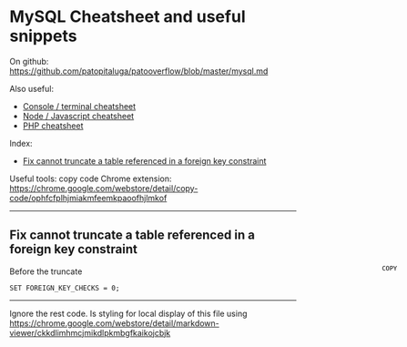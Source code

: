 # MySQL Cheatsheet and useful snippets

On github: https://github.com/patopitaluga/patooverflow/blob/master/mysql.md

Also useful:
* [Console / terminal cheatsheet](https://github.com/patopitaluga/patooverflow/blob/master/console-terminal.md)
* [Node / Javascript cheatsheet](https://github.com/patopitaluga/patooverflow/blob/master/node-javascript.md)
* [PHP cheatsheet](https://github.com/patopitaluga/patooverflow/blob/master/php.md)

Index:
* [Fix cannot truncate a table referenced in a foreign key constraint](#cannot-truncate-a-table-referenced-in-a-foreign-key-constraint)

Useful tools:
copy code Chrome extension: https://chrome.google.com/webstore/detail/copy-code/ophfcfplhjmiakmfeemkpaoofhjlmkof

------
## <a name="cannot-truncate-a-table-referenced-in-a-foreign-key-constraint"></a> Fix cannot truncate a table referenced in a foreign key constraint

<button onclick="var t=document.createElement('textarea');t.style.width='0';t.style.height='0';t.style.border='0';t.value=this.parentElement.nextElementSibling.innerText;document.body.appendChild(t);t.select();document.execCommand('copy');" class="cpy-btns"></button>

Before the truncate
```
SET FOREIGN_KEY_CHECKS = 0;
```

------
Ignore the rest code. Is styling for local display of this file using https://chrome.google.com/webstore/detail/markdown-viewer/ckkdlimhmcjmikdlpkmbgfkaikojcbjk
<style>
  .markdown-body {
    position: relative;
  }
  .cpy-btns {
    background: transparent;
    border: 0;
    cursor: pointer;
    display: block;
    font-family: monospace;
    font-size: 11px;
    margin-top: -4px;
    position: absolute;
    right: 45px;
    width: auto;
  }
  .cpy-btns::before {
    content: 'COPY'
  }
</style>
